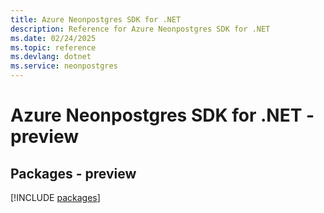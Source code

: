 ```yaml
---
title: Azure Neonpostgres SDK for .NET
description: Reference for Azure Neonpostgres SDK for .NET
ms.date: 02/24/2025
ms.topic: reference
ms.devlang: dotnet
ms.service: neonpostgres
---
```

# Azure Neonpostgres SDK for .NET - preview
## Packages - preview
[!INCLUDE [packages](neonpostgres-index.md)]